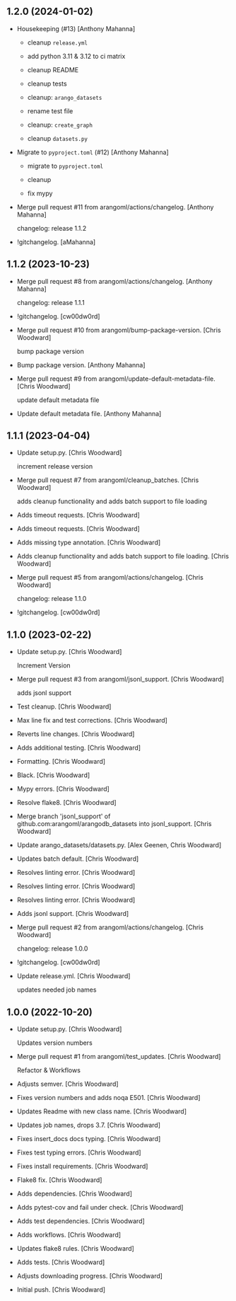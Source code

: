 1.2.0 (2024-01-02)
------------------
- Housekeeping (#13) [Anthony Mahanna]

  * cleanup `release.yml`

  * add python 3.11 & 3.12 to ci matrix

  * cleanup README

  * cleanup tests

  * cleanup: `arango_datasets`

  * rename test file

  * cleanup: `create_graph`

  * cleanup `datasets.py`
- Migrate to `pyproject.toml` (#12) [Anthony Mahanna]

  * migrate to `pyproject.toml`

  * cleanup

  * fix mypy
- Merge pull request #11 from arangoml/actions/changelog. [Anthony
  Mahanna]

  changelog: release 1.1.2
- !gitchangelog. [aMahanna]


1.1.2 (2023-10-23)
------------------
- Merge pull request #8 from arangoml/actions/changelog. [Anthony
  Mahanna]

  changelog: release 1.1.1
- !gitchangelog. [cw00dw0rd]
- Merge pull request #10 from arangoml/bump-package-version. [Chris
  Woodward]

  bump package version
- Bump package version. [Anthony Mahanna]
- Merge pull request #9 from arangoml/update-default-metadata-file.
  [Chris Woodward]

  update default metadata file
- Update default metadata file. [Anthony Mahanna]


1.1.1 (2023-04-04)
------------------
- Update setup.py. [Chris Woodward]

  increment release version
- Merge pull request #7 from arangoml/cleanup_batches. [Chris Woodward]

  adds cleanup functionality and adds batch support to file loading
- Adds timeout requests. [Chris Woodward]
- Adds timeout requests. [Chris Woodward]
- Adds missing type annotation. [Chris Woodward]
- Adds cleanup functionality and adds batch support to file loading.
  [Chris Woodward]
- Merge pull request #5 from arangoml/actions/changelog. [Chris
  Woodward]

  changelog: release 1.1.0
- !gitchangelog. [cw00dw0rd]


1.1.0 (2023-02-22)
------------------
- Update setup.py. [Chris Woodward]

  Increment Version
- Merge pull request #3 from arangoml/jsonl_support. [Chris Woodward]

  adds jsonl support
- Test cleanup. [Chris Woodward]
- Max line fix and test corrections. [Chris Woodward]
- Reverts line changes. [Chris Woodward]
- Adds additional testing. [Chris Woodward]
- Formatting. [Chris Woodward]
- Black. [Chris Woodward]
- Mypy errors. [Chris Woodward]
- Resolve flake8. [Chris Woodward]
- Merge branch 'jsonl_support' of github.com:arangoml/arangodb_datasets
  into jsonl_support. [Chris Woodward]
- Update arango_datasets/datasets.py. [Alex Geenen, Chris Woodward]
- Updates batch default. [Chris Woodward]
- Resolves linting error. [Chris Woodward]
- Resolves linting error. [Chris Woodward]
- Resolves linting error. [Chris Woodward]
- Adds jsonl support. [Chris Woodward]
- Merge pull request #2 from arangoml/actions/changelog. [Chris
  Woodward]

  changelog: release 1.0.0
- !gitchangelog. [cw00dw0rd]
- Update release.yml. [Chris Woodward]

  updates needed job names


1.0.0 (2022-10-20)
------------------
- Update setup.py. [Chris Woodward]

  Updates version numbers
- Merge pull request #1 from arangoml/test_updates. [Chris Woodward]

  Refactor & Workflows
- Adjusts semver. [Chris Woodward]
- Fixes version numbers and adds noqa E501. [Chris Woodward]
- Updates Readme with new class name. [Chris Woodward]
- Updates job names, drops 3.7. [Chris Woodward]
- Fixes insert_docs docs typing. [Chris Woodward]
- Fixes test typing errors. [Chris Woodward]
- Fixes install requirements. [Chris Woodward]
- Flake8 fix. [Chris Woodward]
- Adds dependencies. [Chris Woodward]
- Adds pytest-cov and fail under check. [Chris Woodward]
- Adds test dependencies. [Chris Woodward]
- Adds workflows. [Chris Woodward]
- Updates flake8 rules. [Chris Woodward]
- Adds tests. [Chris Woodward]
- Adjusts downloading progress. [Chris Woodward]
- Initial push. [Chris Woodward]


